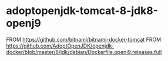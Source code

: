 # adoptopenjdk-tomcat-8-jdk8-openj9
FROM https://github.com/bitnami/bitnami-docker-tomcat
FROM https://github.com/AdoptOpenJDK/openjdk-docker/blob/master/8/jdk/debian/Dockerfile.openj9.releases.full
